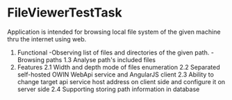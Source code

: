 # FileViewerTestTask
Application is intended for browsing local file system of the given machine thru the internet using web.
1. Functional
-Observing list of files and directories of the given path.
-Browsing paths
1.3 Analyse path's included files
2. Features
2.1 Width and depth mode of files enumeration
2.2 Separated self-hosted OWIN WebApi service and AngularJS client
2.3 Ability to change target api service host address on client side and configure it on server side
2.4 Supporting storing path information in database
